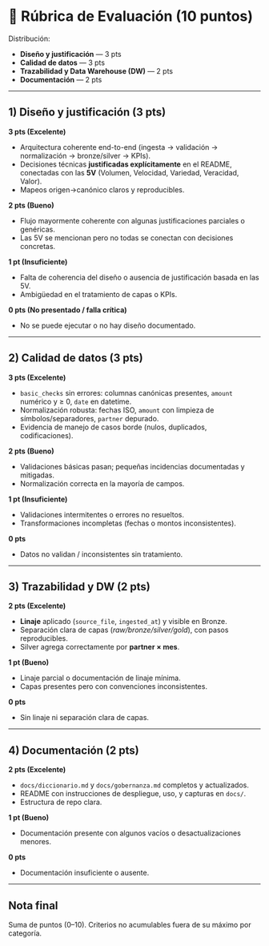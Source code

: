 # 📏 Rúbrica de Evaluación (10 puntos)

Distribución:
- **Diseño y justificación** — 3 pts
- **Calidad de datos** — 3 pts
- **Trazabilidad y Data Warehouse (DW)** — 2 pts
- **Documentación** — 2 pts

---

## 1) Diseño y justificación (3 pts)
**3 pts (Excelente)**  
- Arquitectura coherente end-to-end (ingesta → validación → normalización → bronze/silver → KPIs).  
- Decisiones técnicas **justificadas explícitamente** en el README, conectadas con las **5V** (Volumen, Velocidad, Variedad, Veracidad, Valor).  
- Mapeos origen→canónico claros y reproducibles.

**2 pts (Bueno)**  
- Flujo mayormente coherente con algunas justificaciones parciales o genéricas.  
- Las 5V se mencionan pero no todas se conectan con decisiones concretas.

**1 pt (Insuficiente)**  
- Falta de coherencia del diseño o ausencia de justificación basada en las 5V.  
- Ambigüedad en el tratamiento de capas o KPIs.

**0 pts (No presentado / falla crítica)**  
- No se puede ejecutar o no hay diseño documentado.

---

## 2) Calidad de datos (3 pts)
**3 pts (Excelente)**  
- `basic_checks` sin errores: columnas canónicas presentes, `amount` numérico y ≥ 0, `date` en datetime.  
- Normalización robusta: fechas ISO, `amount` con limpieza de símbolos/separadores, `partner` depurado.  
- Evidencia de manejo de casos borde (nulos, duplicados, codificaciones).

**2 pts (Bueno)**  
- Validaciones básicas pasan; pequeñas incidencias documentadas y mitigadas.  
- Normalización correcta en la mayoría de campos.

**1 pt (Insuficiente)**  
- Validaciones intermitentes o errores no resueltos.  
- Transformaciones incompletas (fechas o montos inconsistentes).

**0 pts**  
- Datos no validan / inconsistentes sin tratamiento.

---

## 3) Trazabilidad y DW (2 pts)
**2 pts (Excelente)**  
- **Linaje** aplicado (`source_file`, `ingested_at`) y visible en Bronze.  
- Separación clara de capas (*raw/bronze/silver/gold*), con pasos reproducibles.  
- Silver agrega correctamente por **partner × mes**.

**1 pt (Bueno)**  
- Linaje parcial o documentación de linaje mínima.  
- Capas presentes pero con convenciones inconsistentes.

**0 pts**  
- Sin linaje ni separación clara de capas.

---

## 4) Documentación (2 pts)
**2 pts (Excelente)**  
- `docs/diccionario.md` y `docs/gobernanza.md` completos y actualizados.  
- README con instrucciones de despliegue, uso, y capturas en `docs/`.  
- Estructura de repo clara.

**1 pt (Bueno)**  
- Documentación presente con algunos vacíos o desactualizaciones menores.

**0 pts**  
- Documentación insuficiente o ausente.

---

## Nota final
Suma de puntos (0–10). Criterios no acumulables fuera de su máximo por categoría.
